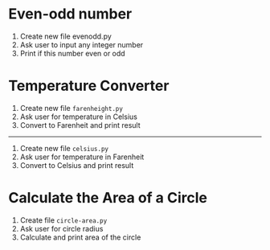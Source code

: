 # Even-odd number

1. Create new file evenodd.py
2. Ask user to input any integer number
3. Print if this number even or odd

# Temperature Converter

1. Create new file `farenheight.py`
2. Ask user for temperature in Celsius
3. Convert to Farenheit and print result
---
1. Create new file `celsius.py`
2. Ask user for temperature in Farenheit
3. Convert to Celsius and print result

# Calculate the Area of a Circle

1. Create file `circle-area.py`
2. Ask user for circle radius
3. Calculate and print area of the circle